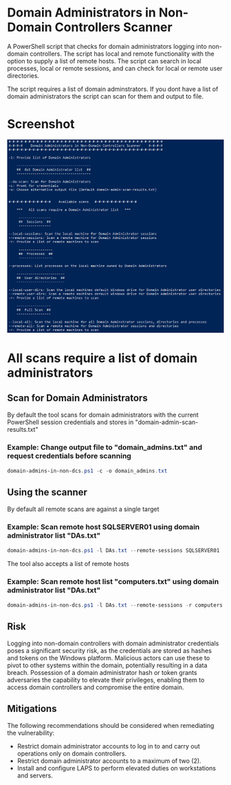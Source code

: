 # Domain Administrators in Non-Domain Controllers Scanner

A PowerShell script that checks for domain administrators logging into non-domain controllers. The script has local and remote functionality with the option to supply a list of remote hosts. The script can search in local processes, local or remote sessions, and can check for local or remote user directories. 

The script requires a list of domain adminstrators. If you dont have a list of domain administrators the script can scan for them and output to file.


# Screenshot

![alt text](/img/help.png)


# All scans require a list of domain administrators

## Scan for Domain Administrators

By default the tool scans for domain administrators with the current PowerShell session credentials and stores in "domain-admin-scan-results.txt"

### Example: Change output file to "domain_admins.txt" and request credentials before scanning

```Powershell
domain-admins-in-non-dcs.ps1 -c -o domain_admins.txt
```

## Using the scanner

By default all remote scans are against a single target

### Example: Scan remote host SQLSERVER01 using domain administrator list "DAs.txt"

```PowerShell
domain-admins-in-non-dcs.ps1 -l DAs.txt --remote-sessions SQLSERVER01
```

The tool also accepts a list of remote hosts

### Example: Scan remote host list "computers.txt" using domain administrator list "DAs.txt"

```PowerShell
domain-admins-in-non-dcs.ps1 -l DAs.txt --remote-sessions -r computers.txt
```

## Risk
Logging into non-domain controllers with domain administrator credentials poses a significant security risk, as the credentials are stored as hashes and tokens on the Windows platform. Malicious actors can use these to pivot to other systems within the domain, potentially resulting in a data breach. Possession of a domain administrator hash or token grants adversaries the capability to elevate their privileges, enabling them to access domain controllers and compromise the entire domain.

## Mitigations
The following recommendations should be considered when remediating the vulnerability:
* Restrict domain administrator accounts to log in to and carry out operations only on domain controllers.
* Restrict domain administrator accounts to a maximum of two (2).
* Install and configure LAPS to perform elevated duties on workstations and servers.